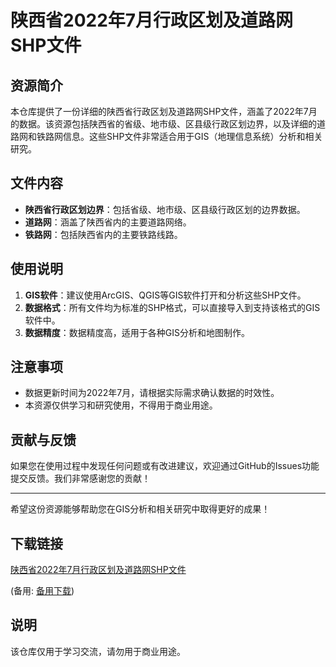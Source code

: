 # 陕西省2022年7月行政区划及道路网SHP文件

## 资源简介
本仓库提供了一份详细的陕西省行政区划及道路网SHP文件，涵盖了2022年7月的数据。该资源包括陕西省的省级、地市级、区县级行政区划边界，以及详细的道路网和铁路网信息。这些SHP文件非常适合用于GIS（地理信息系统）分析和相关研究。

## 文件内容
- **陕西省行政区划边界**：包括省级、地市级、区县级行政区划的边界数据。
- **道路网**：涵盖了陕西省内的主要道路网络。
- **铁路网**：包括陕西省内的主要铁路线路。

## 使用说明
1. **GIS软件**：建议使用ArcGIS、QGIS等GIS软件打开和分析这些SHP文件。
2. **数据格式**：所有文件均为标准的SHP格式，可以直接导入到支持该格式的GIS软件中。
3. **数据精度**：数据精度高，适用于各种GIS分析和地图制作。

## 注意事项
- 数据更新时间为2022年7月，请根据实际需求确认数据的时效性。
- 本资源仅供学习和研究使用，不得用于商业用途。

## 贡献与反馈
如果您在使用过程中发现任何问题或有改进建议，欢迎通过GitHub的Issues功能提交反馈。我们非常感谢您的贡献！

---

希望这份资源能够帮助您在GIS分析和相关研究中取得更好的成果！

## 下载链接
[陕西省2022年7月行政区划及道路网SHP文件](https://pan.quark.cn/s/749bb9ba2e1a) 

(备用: [备用下载](https://pan.baidu.com/s/1EqYf5AFvOaYiXYJ_ykdhGA?pwd=1234))

## 说明

该仓库仅用于学习交流，请勿用于商业用途。
